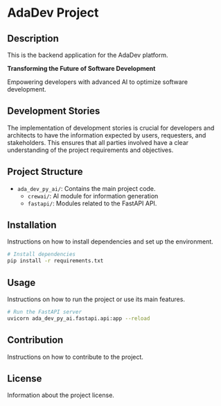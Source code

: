 # AdaDev Project

## Description
This is the backend application for the AdaDev platform.

**Transforming the Future of Software Development**

Empowering developers with advanced AI to optimize software development.

## Development Stories
The implementation of development stories is crucial for developers and architects to have the information expected by users, requesters, and stakeholders. This ensures that all parties involved have a clear understanding of the project requirements and objectives.

## Project Structure
- `ada_dev_py_ai/`: Contains the main project code.
  - `crewai/`: AI module for information generation
  - `fastapi/`: Modules related to the FastAPI API.

## Installation
Instructions on how to install dependencies and set up the environment.

```bash
# Install dependencies
pip install -r requirements.txt
```

## Usage
Instructions on how to run the project or use its main features.

```bash
# Run the FastAPI server
uvicorn ada_dev_py_ai.fastapi.api:app --reload
```

## Contribution
Instructions on how to contribute to the project.

## License
Information about the project license.
